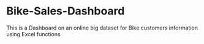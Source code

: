 # Bike-Sales-Dashboard
This is a Dashboard on an online big dataset for Bike customers information using Excel functions 

